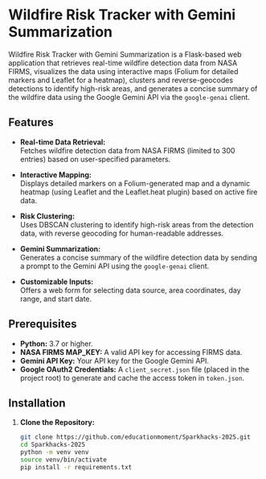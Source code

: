 # Wildfire Risk Tracker with Gemini Summarization

Wildfire Risk Tracker with Gemini Summarization is a Flask-based web application that retrieves real-time wildfire detection data from NASA FIRMS, visualizes the data using interactive maps (Folium for detailed markers and Leaflet for a heatmap), clusters and reverse-geocodes detections to identify high-risk areas, and generates a concise summary of the wildfire data using the Google Gemini API via the `google-genai` client.

## Features

- **Real-time Data Retrieval:**  
  Fetches wildfire detection data from NASA FIRMS (limited to 300 entries) based on user-specified parameters.
  
- **Interactive Mapping:**  
  Displays detailed markers on a Folium-generated map and a dynamic heatmap (using Leaflet and the Leaflet.heat plugin) based on active fire data.
  
- **Risk Clustering:**  
  Uses DBSCAN clustering to identify high-risk areas from the detection data, with reverse geocoding for human-readable addresses.
  
- **Gemini Summarization:**  
  Generates a concise summary of the wildfire detection data by sending a prompt to the Gemini API using the `google-genai` client.
  
- **Customizable Inputs:**  
  Offers a web form for selecting data source, area coordinates, day range, and start date.

## Prerequisites

- **Python:** 3.7 or higher.
- **NASA FIRMS MAP_KEY:** A valid API key for accessing FIRMS data.
- **Gemini API Key:** Your API key for the Google Gemini API.
- **Google OAuth2 Credentials:** A `client_secret.json` file (placed in the project root) to generate and cache the access token in `token.json`.

## Installation

1. **Clone the Repository:**

   ```bash
   git clone https://github.com/educationmoment/Sparkhacks-2025.git
   cd Sparkhacks-2025
   python -m venv venv
   source venv/bin/activate
   pip install -r requirements.txt
```
  
